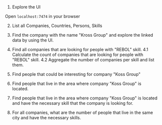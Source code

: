 1. Explore the UI

Open `localhost:7474` in your browser

2. List all Companies, Countries, Persons, Skills

3. Find the company with the name "Kross Group" and explore the linked data by using the UI.

4. Find all companies that are looking for people with "REBOL" skill.
4.1 Calculate the count of companies that are looking for people with "REBOL" skill.
4.2 Aggregate the number of companies per skill and list them.

5. Find people that could be interesting for company "Koss Group"

6. Find people that live in the area where company "Koss Group" is located.

7. Find people that live in the area where company "Koss Group" is located and have the necessary skill that the company is looking for.

8. For all companies, what are the number of people that live in the same city and have the necessary skills.

